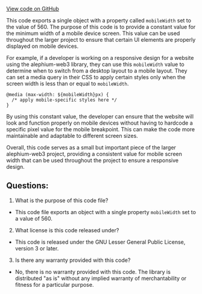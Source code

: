 [View code on GitHub](https://github.com/alephium/alephium-web3/packages/web3-react/src/constants/defaultTheme.ts)

This code exports a single object with a property called `mobileWidth` set to the value of 560. The purpose of this code is to provide a constant value for the minimum width of a mobile device screen. This value can be used throughout the larger project to ensure that certain UI elements are properly displayed on mobile devices.

For example, if a developer is working on a responsive design for a website using the alephium-web3 library, they can use this `mobileWidth` value to determine when to switch from a desktop layout to a mobile layout. They can set a media query in their CSS to apply certain styles only when the screen width is less than or equal to `mobileWidth`.

```
@media (max-width: ${mobileWidth}px) {
  /* apply mobile-specific styles here */
}
```

By using this constant value, the developer can ensure that the website will look and function properly on mobile devices without having to hardcode a specific pixel value for the mobile breakpoint. This can make the code more maintainable and adaptable to different screen sizes.

Overall, this code serves as a small but important piece of the larger alephium-web3 project, providing a consistent value for mobile screen width that can be used throughout the project to ensure a responsive design.
## Questions: 
 1. What is the purpose of this code file?
- This code file exports an object with a single property `mobileWidth` set to a value of 560.

2. What license is this code released under?
- This code is released under the GNU Lesser General Public License, version 3 or later.

3. Is there any warranty provided with this code?
- No, there is no warranty provided with this code. The library is distributed "as is" without any implied warranty of merchantability or fitness for a particular purpose.